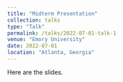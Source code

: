 ```yaml
---
title: "Midterm Presentation"
collection: talks
type: "Talk"
permalink: /talks/2022-07-01-talk-1
venue: "Emory University"
date: 2022-07-01
location: "Atlanta, Georgia"
---
```


Here are the slides.
